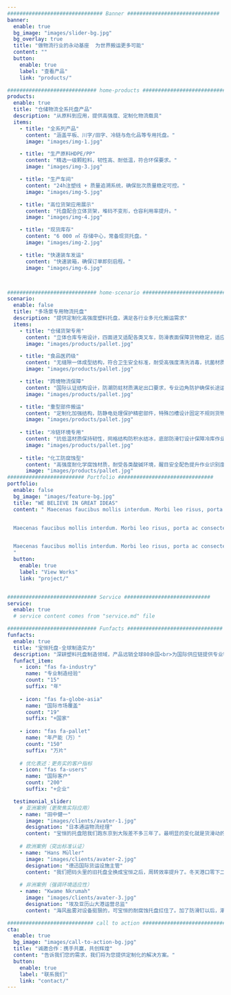```yaml
---
############################### Banner ##############################
banner:
  enable: true
  bg_image: "images/slider-bg.jpg"
  bg_overlay: true
  title: "做物流行业的永动基座  为世界搬运更多可能"
  content: ""
  button:
    enable: true
    label: "查看产品"
    link: "products/"

############################# home-products #################################
products:
  enable: true
  title: "仓储物流全系托盘产品"
  description: "从原料到应用，提供高强度、定制化物流载具"
  items:
    - title: "全系列产品"
      content: "涵盖平板、川字/田字、冷链与危化品等专用托盘。"
      image: "images/img-1.jpg"

    - title: "生产原料HDPE/PP"
      content: "精选一级颗粒料，韧性高、耐低温，符合环保要求。"
      image: "images/img-3.jpg"

    - title: "生产车间"
      content: "24h注塑线 + 质量追溯系统，确保批次质量稳定可控。"
      image: "images/img-5.jpg"

    - title: "高位货架应用展示"
      content: "托盘配合立体货架，堆码不变形，仓容利用率提升。"
      image: "images/img-4.jpg"

    - title: "现货库存"
      content: "6 000 ㎡ 存储中心，常备现货托盘。"
      image: "images/img-2.jpg"

    - title: "快速装车发运"
      content: "快速装箱，确保订单即刻启程。"
      image: "images/img-6.jpg"



############################# home-scenario #################################
scenario:
  enable: false
  title: "多场景专用物流托盘"
  description: "提供定制化高强度塑料托盘，满足各行业多元化搬运需求"
  items:
    - title: "仓储货架专用"
      content: "立体仓库专用设计，四面进叉适配各类叉车，防滑表面保障货物稳定，适应温湿度变化，持久耐用。"
      image: "images/products/pallet.jpg" 

    - title: "食品医药级"
      content: "无缝隙一体成型结构，符合卫生安全标准，耐受高强度清洗消毒，抗菌材质确保洁净运输。"
      image: "images/products/pallet.jpg" 

    - title: "跨境物流保障"
      content: "国际认证结构设计，防潮防蛀材质满足出口要求，专业边角防护确保长途运输安全。"
      image: "images/products/pallet.jpg"

    - title: "重型部件搬运"
      content: "定制化加强结构，防静电处理保护精密部件，特殊凹槽设计固定不规则货物，耐油污易维护。"
      image: "images/products/pallet.jpg"
      
    - title: "冷链环境专用"
      content: "抗低温材质保持韧性，网格结构防积水结冰，底部防滑钉设计保障冷库作业安全。"
      image: "images/products/pallet.jpg"
      
    - title: "化工防腐蚀型"
      content: "高强度耐化学腐蚀材质，耐受各类酸碱环境，醒目安全配色提升作业识别度。"
      image: "images/products/pallet.jpg"
######################### Portfolio ###############################
portfolio:
  enable: false
  bg_image: "images/feature-bg.jpg"
  title: "WE BELIEVE IN GREAT IDEAS"
  content: " Maecenas faucibus mollis interdum. Morbi leo risus, porta ac consectetur ac, vestibulum at eros. Fusce dapibus, tellus ac cursus commodo, tortor mauris condimentum nibh, ut fermentum massa justo sit amet risus.


  Maecenas faucibus mollis interdum. Morbi leo risus, porta ac consectetur ac, vestibulum at eros. Fusce dapibus, tellus ac cursus commodo, tortor mauris condimentum nibh, ut fermentum massa justo sit amet risus.


  Maecenas faucibus mollis interdum. Morbi leo risus, porta ac consectetur ac, vestibulum at eros. Fusce dapibus, tellus ac cursus commodo, tortor mauris condimentum nibh, ut fermentum massa justo sit amet risus.
  "
  button:
    enable: true
    label: "View Works"
    link: "project/"


############################# Service ############################
service:
  enable: true
  # service content comes from "service.md" file

############################# Funfacts ###############################
funfacts:
  enable: true
  title: "宝恒托盘·全球制造实力"
  description: "深耕塑料托盘制造领域，产品远销全球80余国<br>为国际供应链提供专业物流装备支持"
  funfact_item:
    - icon: "fas fa-industry" 
      name: "专业制造经验"
      count: "15"
      suffix: "年"
      
    - icon: "fas fa-globe-asia" 
      name: "国际市场覆盖"
      count: "19"
      suffix: "+国家"
      
    - icon: "fas fa-pallet" 
      name: "年产能（万）"
      count: "150"
      suffix: "万片"
      
    # 优化表述：更务实的客户指标
    - icon: "fas fa-users" 
      name: "国际客户"
      count: "200"
      suffix: "+企业"

  testimonial_slider:
    # 亚洲案例（更聚焦实际应用）
    - name: "田中健一"
      image: "images/clients/avater-1.jpg"
      designation: "日本通运物流经理"
      content: "宝恒的托盘陪我们跑东京到大阪差不多三年了。最明显的变化就是货滑动的事几乎没再发生——精密仪器的损坏率掉到 0.2% 左右，每年光包装和返工就省下两千多万日元，真心划算。"
      
    # 欧洲案例（突出标准认证）
    - name: "Hans Müller"
      image: "images/clients/avater-2.jpg"
      designation: "德迅国际货运设施主管"
      content: "我们把码头里的旧托盘全换成宝恒之后，周转效率提升了。冬天港口零下二十多度它也不变脆，尺寸还跟欧洲主流系统全兼容，五年下来一块都没报废，省了不少心。"
      
    # 非洲案例（强调环境适应性）
    - name: "Kwame Nkrumah"
      image: "images/clients/avater-3.jpg"
      designation: "埃及亚历山大港运营总监"
      content: "海风盐雾对设备挺狠的，可宝恒的耐腐蚀托盘扛住了。加了防滑钉以后，潮湿甲板也不跑位，重型机械压来压去都没问题，年损耗率从原来 5% 掉到 1.2%，效果确实不错。"

############################ call to action ###########################
cta:
  enable: true
  bg_image: "images/call-to-action-bg.jpg"
  title: "诚邀合作：携手共赢，共创辉煌"
  content: "告诉我们您的需求，我们将为您提供定制化的解决方案。"
  button:
    enable: true
    label: "联系我们"
    link: "contact/"
---
```

